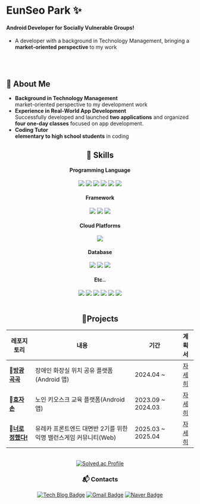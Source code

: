 

# EunSeo Park ✨
#### Android Developer for Socially Vulnerable Groups!
- A developer with a background in Technology Management, bringing a <b> market-oriented perspective </b> to my work

<br></br>

## 📌 About Me
- **Background in Technology Management**
  <br> market-oriented perspective to my development work
- **Experience in Real-World App Development**
  <br> Successfully developed and launched **two applications** and organized **four one-day classes** focused on app development.
- **Coding Tutor**
  <br> **elementary to high school students** in coding


<div align="center">
  
## 🔧 Skills
<div align="center">
  <h4>Programming Language</h4>
  <div>
    <img src="https://img.shields.io/badge/kotlin-0095D5?style=for-the-badge&logo=kotlin&logoColor=white">
    <img src="https://img.shields.io/badge/javascript-F7DF1E?style=for-the-badge&logo=javascript&logoColor=white">
    <img src="https://img.shields.io/badge/dart-0175C2?style=for-the-badge&logo=dart&logoColor=white">
    <img src="https://img.shields.io/badge/java-FF0000?style=for-the-badge&logo=java&logoColor=white">
    <img src="https://img.shields.io/badge/c%2B%2B-00599C?style=for-the-badge&logo=c%2B%2B&logoColor=white">
    <img src="https://img.shields.io/badge/python-3776AB?style=for-the-badge&logo=python&logoColor=white">
  </div>

  <h4>Framework</h4>
  <div>
    <img src="https://img.shields.io/badge/react-61DAFB?style=for-the-badge&logo=react&logoColor=black">
    <img src="https://img.shields.io/badge/springboot-6DB33F?style=for-the-badge&logo=springboot&logoColor=white">
    <img src="https://img.shields.io/badge/flutter-02569B?style=for-the-badge&logo=flutter&logoColor=white">
  </div>

  <h4>Cloud Platforms</h4>
  <div>
    <img src="https://img.shields.io/badge/firebase-FFCA28?style=for-the-badge&logo=firebase&logoColor=white">
  </div>

  <h4>Database</h4>
  <div>
    <img src="https://img.shields.io/badge/mysql-4479A1?style=for-the-badge&logo=mysql&logoColor=white">
    <img src="https://img.shields.io/badge/mariaDB-003545?style=for-the-badge&logo=mariaDB&logoColor=white">
    <img src="https://img.shields.io/badge/firebase-FFCA28?style=for-the-badge&logo=firebase&logoColor=white">
  </div>

  <h4>Etc..</h4>
  <div>
    <img src="https://img.shields.io/badge/Postman-FF6C37?style=for-the-badge&logo=postman&logoColor=white">
    <img src="https://img.shields.io/badge/Figma-F24E1E?style=for-the-badge&logo=figma&logoColor=white">
    <img src="https://img.shields.io/badge/Notion-000000?style=for-the-badge&logo=notion&logoColor=white">
    <img src="https://img.shields.io/badge/Slack-4A154B?style=for-the-badge&logo=slack&logoColor=white">
    <img src="https://img.shields.io/badge/Unity-100000?style=for-the-badge&logo=unity&logoColor=white">
    <img src="https://img.shields.io/badge/IntelliJ_IDEA-000000?style=for-the-badge&logo=intellijidea&logoColor=white">
  </div>
</div>

<br>

## 🐔Projects
|레포지토리|내용|기간|계획서|
|------|---|---|:---:|
|🚻[**방광곡곡**](https://github.com/arty0928/DisabledToilet_Android.git) | 장애인 화장실 위치 공유 플랫폼(Android 앱)|2024.04 ~ |[자세히](https://pastjung.notion.site/Disabled-Toilet-Android-2024-04-01-2024-12-31-159ef948eae480f1b8a7fd0148a9632b?pvs=4)|
|👴[**효자손**](https://github.com/arty0928/Dream_Android.git) | 노인 키오스크 교육 플랫폼(Android 앱)|2023.09 ~ 2024.03 |[자세히](https://pastjung.notion.site/Dream-Android-2023-09-01-2024-03-31-159ef948eae480f1b8a7fd0148a9632b?pvs=4)|
|👊[**너로 정했다!**](https://github.com/arty0928/Oh-no-its-me.git) | 유레카 프론트엔드 대면반 2기를 위한 익명 밸런스게임 커뮤니티(Web)|2025.03 ~ 2025.04|[자세히](https://pastjung.notion.site/Oh-no-its-me-2025-03-01-2025-04-30-159ef948eae480f1b8a7fd0148a9632b?pvs=4)|

<br>


<div align="center">
  <a href="https://solved.ac/arty0928/">
    <img src="http://mazassumnida.wtf/api/v2/generate_badge?boj=arty0928" alt="Solved.ac Profile">
  </a>
</div>

### :mailbox_with_mail: Contacts
[![Tech Blog Badge](http://img.shields.io/badge/-Tech%20blog-black?style=flat-square&logo=github&link=https://arty6848.tistory.com/)](https://arty6848.tistory.com/)
[![Gmail Badge](https://img.shields.io/badge/Gmail-d14836?style=flat-square&logo=Gmail&logoColor=white&link=mailto:arty0928@gmail.com)](mailto:arty0928@gmail.com)
[![Naver Badge](https://img.shields.io/badge/Naver-03C75A?style=flat-square&logo=Naver&logoColor=white&link=mailto:rlatngus1691@naver.com)](mailto:arty6848@naver.com)

</div>
